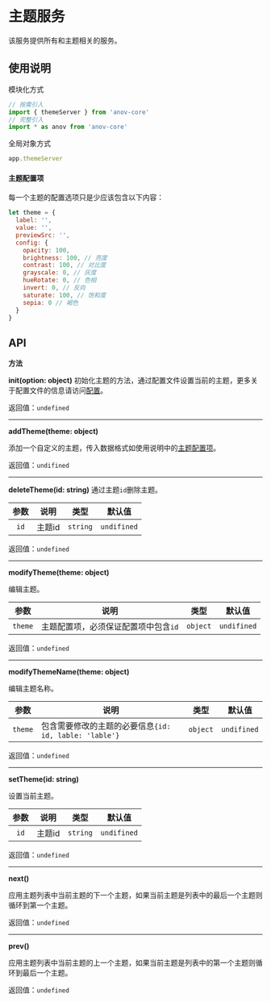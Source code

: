 # 主题服务

该服务提供所有和主题相关的服务。

## 使用说明
模块化方式
```javascript
// 按需引入
import { themeServer } from 'anov-core'
// 完整引入
import * as anov from 'anov-core'
```
全局对象方式
```javascript
app.themeServer
```

#### 主题配置项
每一个主题的配置选项只是少应该包含以下内容：
```JavaScript
let theme = {
  label: '',
  value: '',
  previewSrc: '',
  config: {
    opacity: 100,
    brightness: 100, // 亮度
    contrast: 100, // 对比度
    grayscale: 0, // 灰度
    hueRotate: 0, // 色相
    invert: 0, // 反向
    saturate: 100, // 饱和度
    sepia: 0 // 褐色
  }
}
```


## API


**方法**

**init(option: object)**
初始化主题的方法，通过配置文件设置当前的主题，更多关于配置文件的信息请访问[配置]()。

返回值：`undefined`

---
**addTheme(theme: object)**

添加一个自定义的主题，传入数据格式如使用说明中的[主题配置项](#主题配置项)。

返回值：`undifined`

---

**deleteTheme(id: string)**
通过主题`id`删除主题。

参数|说明|类型|默认值
:-:|-|:-:|-
`id`|主题id|`string`|`undifined`

返回值：`undefined`

---

**modifyTheme(theme: object)**

编辑主题。

参数|说明|类型|默认值
:-:|-|:-:|-
`theme`|主题配置项，必须保证配置项中包含`id`|`object`|`undifined`

返回值：`undefined`

---

**modifyThemeName(theme: object)**

编辑主题名称。

参数|说明|类型|默认值
:-:|-|:-:|-
`theme`|包含需要修改的主题的必要信息`{id: id, lable: 'lable'}`|`object`|`undifined`

返回值：`undefined`

---

**setTheme(id: string)**

设置当前主题。

参数|说明|类型|默认值
:-:|-|:-:|-
`id`|主题id|`string`|`undifined`

返回值：`undefined`

---

**next()**

应用主题列表中当前主题的下一个主题，如果当前主题是列表中的最后一个主题则循环到第一个主题。

返回值：`undefined`

---

**prev()**

应用主题列表中当前主题的上一个主题，如果当前主题是列表中的第一个主题则循环到最后一个主题。

返回值：`undefined`
